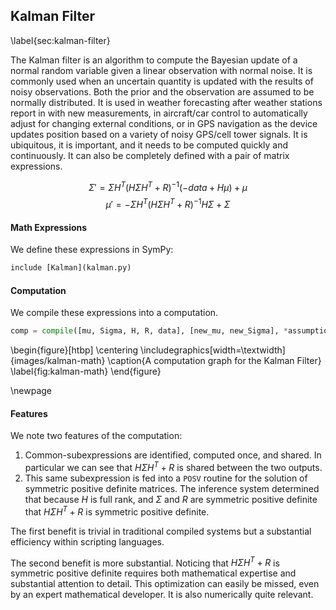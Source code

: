 
Kalman Filter
-------------

\label{sec:kalman-filter}

The Kalman filter is an algorithm to compute the Bayesian update of a normal random variable given a linear observation with normal noise.  It is commonly used when an uncertain quantity is updated with the results of noisy observations.  Both the prior and the observation are assumed to be normally distributed.  It is used in weather forecasting after weather stations report in with new measurements, in aircraft/car control to automatically adjust for changing external conditions, or in GPS navigation as the device updates position based on a variety of noisy GPS/cell tower signals.   It is ubiquitous, it is important, and it needs to be computed quickly and continuously.  It can also be completely defined with a pair of matrix expressions.

$$ \Sigma' = \Sigma H^T \left(H \Sigma H^T + R\right)^{-1} \left(-data + H \mu\right) + \mu $$
$$ \mu' = - \Sigma H^T \left(H \Sigma H^T + R\right)^{-1} H \Sigma + \Sigma $$

#### Math Expressions

We define these expressions in SymPy:

~~~~~~~~~~~~~~~Python
include [Kalman](kalman.py)
~~~~~~~~~~~~~~~

#### Computation

We compile these expressions into a computation.

~~~~~~~~~~~~~~~Python
comp = compile([mu, Sigma, H, R, data], [new_mu, new_Sigma], *assumptions)
~~~~~~~~~~~~~~~

\begin{figure}[htbp]
\centering
\includegraphics[width=\textwidth]{images/kalman-math}
\caption{A computation graph for the Kalman Filter}
\label{fig:kalman-math}
\end{figure}

\newpage

#### Features 

We note two features of the computation:

1.  Common-subexpressions are identified, computed once, and shared.  In particular we can see that $H \Sigma H^T + R$ is shared between the two outputs.
2.  This same subexpression is fed into a `POSV` routine for the solution of symmetric positive definite matrices.  The inference system determined that because $H$ is full rank, and $\Sigma$ and $R$ are symmetric positive definite that $H \Sigma H^T + R$ is symmetric positive definite.

The first benefit is trivial in traditional compiled systems but a substantial efficiency within scripting languages.  

The second benefit is more substantial.  Noticing that $H \Sigma H^T + R$ is symmetric positive definite requires both mathematical expertise and substantial attention to detail.  This optimization can easily be missed, even by an expert mathematical developer.  It is also numerically quite relevant.
